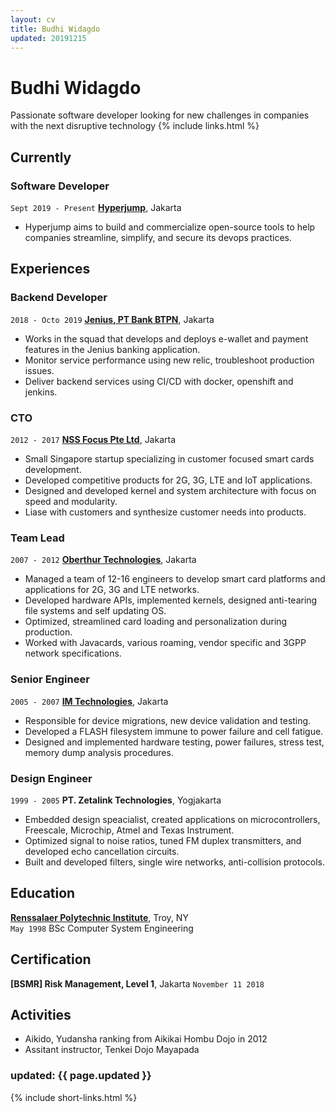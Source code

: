 ```yaml
---
layout: cv
title: Budhi Widagdo
updated: 20191215
---
```

# Budhi Widagdo
Passionate software developer looking for new challenges in companies with the next disruptive technology
{% include links.html %}

## Currently

### Software Developer 
`Sept 2019 - Present`
__[Hyperjump](https://jyperjump.tech)__, Jakarta  
* Hyperjump aims to build and commercialize open-source tools to help companies streamline, simplify, and secure its devops practices. 

## Experiences

### Backend Developer 
`2018 - Octo 2019`
__[Jenius, PT Bank BTPN](https://jenius.com)__, Jakarta  
* Works in the squad that develops and deploys e-wallet and payment features in the Jenius banking application.  
* Monitor service performance using new relic, troubleshoot production issues.
* Deliver backend services using CI/CD with docker, openshift and jenkins.

### CTO
`2012 - 2017`
__[NSS Focus Pte Ltd](https://nssfocus.com)__, Jakarta
* Small Singapore startup specializing in customer focused smart cards development.  
* Developed competitive products for 2G, 3G, LTE and IoT applications.  
* Designed and developed kernel and system architecture with focus on speed and modularity.
* Liase with customers and synthesize customer needs into products.  

### Team Lead
`2007 - 2012`
__[Oberthur Technologies](https://www.idemia.com)__, Jakarta  
* Managed a team of 12-16 engineers to develop smart card platforms and applications for 2G, 3G and LTE networks.  
* Developed hardware APIs, implemented kernels, designed anti-tearing file systems and self updating OS.  
* Optimized, streamlined card loading and personalization during production.  
* Worked with Javacards, various roaming, vendor specific and 3GPP network specifications.  

### Senior Engineer
`2005 - 2007`
__[IM Technologies]()__, Jakarta  
* Responsible for device migrations, new device validation and testing.
* Developed a FLASH filesystem immune to power failure and cell fatigue. 
* Designed and implemented hardware testing, power failures, stress test, memory dump analysis procedures.

### Design Engineer
`1999 - 2005`
__PT. Zetalink Technologies__, Yogjakarta  
* Embedded design speacialist, created applications on microcontrollers, Freescale, Microchip, Atmel and Texas Instrument.   
* Optimized signal to noise ratios, tuned FM duplex transmitters, and developed echo cancellation circuits.  
* Built and developed filters, single wire networks, anti-collision protocols.  


## Education

__[Renssalaer Polytechnic Institute](https://rpi.edu)__, Troy, NY  
`May 1998`
BSc Computer System Engineering

## Certification

__[BSMR] Risk Management, Level 1__, Jakarta
`November 11 2018`

## Activities

* Aikido, Yudansha ranking from Aikikai Hombu Dojo in 2012
* Assitant instructor, Tenkei Dojo Mayapada

### updated: {{ page.updated }}

{% include short-links.html %}


